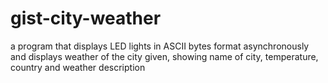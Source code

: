 # gist-city-weather
a program that displays LED lights in ASCII bytes format asynchronously and displays weather of the city given, showing name of city, temperature, country and weather description
